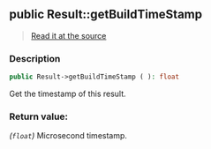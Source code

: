 ## public Result::getBuildTimeStamp

> [Read it at the source](https://github.com/julien-boudry/Condorcet/blob/master/src/Result.php#L335)

### Description    

```php
public Result->getBuildTimeStamp ( ): float
```

Get the timestamp of this result.
    

### Return value:   

*(`float`)* Microsecond timestamp.

